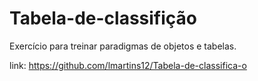 # Tabela-de-classifição 

Exercício para treinar paradigmas de objetos e tabelas.

link: https://github.com/lmartins12/Tabela-de-classifica-o
